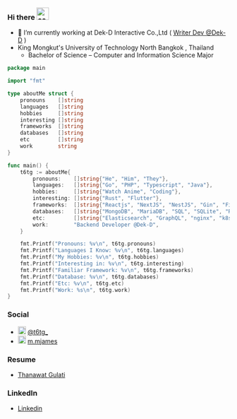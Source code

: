 ### Hi there <img src="https://i.pinimg.com/736x/4e/c4/f2/4ec4f2d69c9bc6b152abcb420252c3a8.jpg" alt="cat meme" width="28px" /> 

- 🔭 I’m currently working at Dek-D Interactive Co.,Ltd ( [Writer Dev @Dek-D](https://novel.dek-d.com) )
- King Mongkut's University of Technology North Bangkok , Thailand
  - Bachelor of Science – Computer and Information Science Major 

```go
package main

import "fmt"

type aboutMe struct {
	pronouns    []string
	languages   []string
	hobbies     []string
	interesting []string
	frameworks  []string
	databases   []string
	etc         []string
	work        string
}

func main() {
	t6tg := aboutMe{
		pronouns:    []string{"He", "Him", "They"},
		languages:   []string{"Go", "PHP", "Typescript", "Java"},
		hobbies:     []string{"Watch Anime", "Coding"},
		interesting: []string{"Rust", "Flutter"},
		frameworks:  []string{"Reactjs", "NextJS", "NestJS", "Gin", "Fiber", "Expressjs"},
		databases:   []string{"MongoDB", "MariaDB", "SQL", "SQLite", "Redis", "Prometheus TSDB", "Memcached"},
		etc:         []string{"Elasticsearch", "GraphQL", "nginx", "k8s", "docker"},
		work:        "Backend Developer @Dek-D",
	}

	fmt.Printf("Pronouns: %v\n", t6tg.pronouns)
	fmt.Printf("Languages I Know: %v\n", t6tg.languages)
	fmt.Printf("My Hobbies: %v\n", t6tg.hobbies)
	fmt.Printf("Interesting in: %v\n", t6tg.interesting)
	fmt.Printf("Familiar Framework: %v\n", t6tg.frameworks)
	fmt.Printf("Database: %v\n", t6tg.databases)
	fmt.Printf("Etc: %v\n", t6tg.etc)
	fmt.Printf("Work: %s\n", t6tg.work)
}
```
### Social 
-  <img src="https://abs.twimg.com/favicons/twitter.2.ico" alt="t6tg_ twitter" width="18px" /> [@t6tg_](https://twitter.com/t6tg_)
-  <img src="https://static.cdninstagram.com/rsrc.php/v3/yt/r/30PrGfR3xhB.png" alt="m.mjames instagram" width="18px" /> [m.mjames](https://instagram.com/m.mjames)

### Resume
- [Thanawat Gulati](https://to.t6tg.com/resume)

### LinkedIn
- [Linkedin](https://linkedin.com/in/t6tg)
